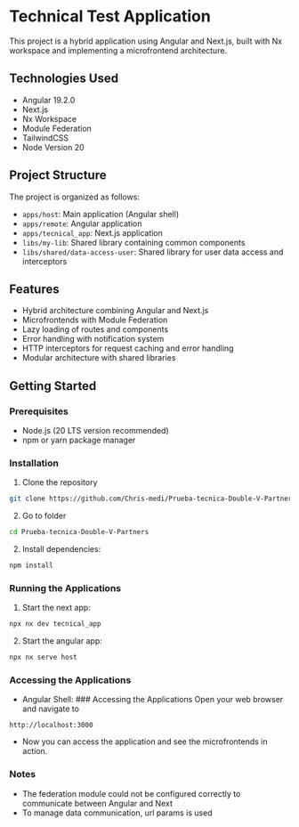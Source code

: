 # Technical Test Application

This project is a hybrid application using Angular and Next.js, built with Nx workspace and implementing a microfrontend architecture.

## Technologies Used

- Angular 19.2.0
- Next.js
- Nx Workspace
- Module Federation
- TailwindCSS
- Node Version 20

## Project Structure

The project is organized as follows:

- `apps/host`: Main application (Angular shell)
- `apps/remote`: Angular application
- `apps/tecnical_app`: Next.js application
- `libs/my-lib`: Shared library containing common components
- `libs/shared/data-access-user`: Shared library for user data access and interceptors

## Features

- Hybrid architecture combining Angular and Next.js
- Microfrontends with Module Federation
- Lazy loading of routes and components
- Error handling with notification system
- HTTP interceptors for request caching and error handling
- Modular architecture with shared libraries

## Getting Started

### Prerequisites

- Node.js (20 LTS version recommended)
- npm or yarn package manager

### Installation

1. Clone the repository
```bash
git clone https://github.com/Chris-medi/Prueba-tecnica-Double-V-Partners.git
```
2. Go to folder
```bash
cd Prueba-tecnica-Double-V-Partners
```

2. Install dependencies:
```bash
npm install
```

### Running the Applications
1. Start the next app:
```bash
npx nx dev tecnical_app
```
2. Start the angular app:
```bash
npx nx serve host
```

### Accessing the Applications
- Angular Shell: ### Accessing the Applications
Open your web browser and navigate to
```
http://localhost:3000
```
- Now you can access the application and see the microfrontends in action.

### Notes
- The federation module could not be configured correctly to communicate between Angular and Next
- To manage data communication, url params is used
